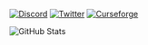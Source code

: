 
<!--
**0rc1nus/0rc1nus** is a ✨ _special_ ✨ repository because its `README.md` (this file) appears on your GitHub profile.

Here are some ideas to get you started:

- 🔭 I’m currently working on ...
- 🌱 I’m currently learning ...
- 👯 I’m looking to collaborate on ...
- 🤔 I’m looking for help with ...
- 💬 Ask me about ...
- 📫 How to reach me: ...
- 😄 Pronouns: ...
- ⚡ Fun fact: ...
-->
[![Discord](https://img.shields.io/discord/740028725654978610?color=9cb4b2&label=%20&labelColor=5d7170&logoColor=white&style=for-the-badge&logo=discord)](https://discord.gg/HSyVPZTFvF)
[![Twitter](https://img.shields.io/twitter/follow/OrcinusWasTaken?label=&color=9cb4b2&labelColor=5d7170&style=for-the-badge&logo=Twitter&logoColor=white)](https://twitter.com/OrcinusWasTaken)
[![Curseforge](https://img.shields.io/badge/Curseforge-Orcinus?label=&color=9cb4b2&labelColor=5d7170&style=for-the-badge&logo=Curseforge&logoColor=white)](https://www.curseforge.com/members/orcinus73/projects)

![GitHub Stats](https://github-readme-stats.vercel.app/api?username=0rc1nus&show_icons=true&count_private=true&count_private=true&include_all_commits=true&theme=great-gatsby)
